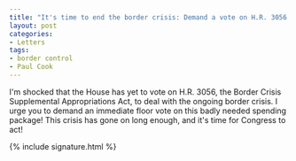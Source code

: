 ```yaml
---
title: "It's time to end the border crisis: Demand a vote on H.R. 3056!"
layout: post
categories:
- Letters
tags:
- border control
- Paul Cook
---
```


I'm shocked that the House has yet to vote on H.R. 3056, the Border Crisis Supplemental Appropriations Act, to deal with the ongoing border crisis. I urge you to demand an immediate floor vote on this badly needed spending package! This crisis has gone on long enough, and it's time for Congress to act!

{% include signature.html %}
